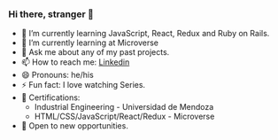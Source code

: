 ### Hi there, stranger 👋

- 🔭 I’m currently learning JavaScript, React, Redux and Ruby on Rails.
- 🌱 I’m currently learning at Microverse
- 💬 Ask me about any of my past projects.
- 📫 How to reach me: [Linkedin](https://www.linkedin.com/in/matias-aguirre-ab51a623a/)
- 😄 Pronouns: he/his
- ⚡ Fun fact: I love watching Series.
- 🥇 Certifications: 
    - Industrial Engineering - Universidad de Mendoza 
    - HTML/CSS/JavaScript/React/Redux - Microverse
- 🧮 Open to new opportunities. 
